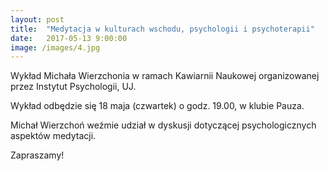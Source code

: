 ```yaml
---
layout: post
title:  "Medytacja w kulturach wschodu, psychologii i psychoterapii"
date:   2017-05-13 9:00:00
image: /images/4.jpg
---
```


Wykład Michała Wierzchonia w ramach Kawiarnii Naukowej organizowanej przez Instytut Psychologii, UJ.

Wykład odbędzie się 18 maja (czwartek) o godz. 19.00, w klubie Pauza.

Michał Wierzchoń weźmie udział w dyskusji dotyczącej psychologicznych aspektów medytacji.

Zapraszamy!
